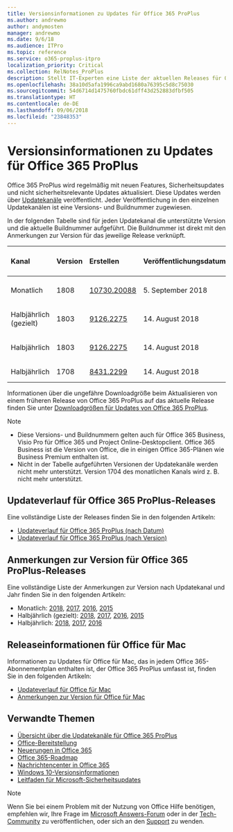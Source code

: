 ```yaml
---
title: Versionsinformationen zu Updates für Office 365 ProPlus
ms.author: andrewmo
author: andymosten
manager: andrewmo
ms.date: 9/6/18
ms.audience: ITPro
ms.topic: reference
ms.service: o365-proplus-itpro
localization_priority: Critical
ms.collection: RelNotes_ProPlus
description: Stellt IT-Experten eine Liste der aktuellen Releases für Office 365 ProPlus für jeden Updatekanal sowie Links zu Anmerkungen zur Version und zum Updateverlauf zur Verfügung.
ms.openlocfilehash: 38a10d5afa1996ca9abd1680a76395c5d8c75030
ms.sourcegitcommit: 54d6714d1475760fbdc61dff43d252883dfbf505
ms.translationtype: HT
ms.contentlocale: de-DE
ms.lasthandoff: 09/06/2018
ms.locfileid: "23848353"
---
```

# <a name="release-information-for-updates-to-office-365-proplus"></a>Versionsinformationen zu Updates für Office 365 ProPlus

Office 365 ProPlus wird regelmäßig mit neuen Features, Sicherheitsupdates und nicht sicherheitsrelevante Updates aktualisiert. Diese Updates werden über [Updatekanäle](https://docs.microsoft.com/DeployOffice/overview-of-update-channels-for-office-365-proplus) veröffentlicht. Jeder Veröffentlichung in den einzelnen Updatekanälen ist eine Versions- und Buildnummer zugewiesen. 

In der folgenden Tabelle sind für jeden Updatekanal die unterstützte Version und die aktuelle Buildnummer aufgeführt. Die Buildnummer ist direkt mit den Anmerkungen zur Version für das jeweilige Release verknüpft. 

  
|**Kanal**|**Version**|**Erstellen**|**Veröffentlichungsdatum**|**Version unterstützt bis**|
|:-----|:-----|:-----|:-----|:-----|
|Monatlich  <br/> |1808  <br/> |[10730.20088](monthly-channel-2018.md#version-1808-september-5)  <br/> | 5. September 2018  <br/> |Version 1809 wird veröffentlicht <br/>|
|Halbjährlich (gezielt)  <br/> |1803  <br/> |[9126.2275](semi-annual-channel-targeted-2018.md#version-1803-august-14)  <br/> | 14. August 2018  <br/> | 11. September 2018 <br/>|
|Halbjährlich <br/> |1803  <br/> | [9126.2275](semi-annual-channel-2018.md#version-1803-august-14) <br/> | 14. August 2018  <br/> | 10. September 2019 <br/>|
|Halbjährlich <br/> |1708  <br/> |[8431.2299](semi-annual-channel-2018.md#version-1708-august-14)  <br/> | 14. August 2018  <br/> | 12. März 2019 <br/>|

Informationen über die ungefähre Downloadgröße beim Aktualisieren von einem früheren Release von Office 365 ProPlus auf das aktuelle Release finden Sie unter [Downloadgrößen für Updates von Office 365 ProPlus](download-sizes-office365-proplus-updates.md).

> [!NOTE]
> - Diese Versions- und Buildnummern gelten auch für Office 365 Business, Visio Pro für Office 365 und Project Online-Desktopclient. Office 365 Business ist die Version von Office, die in einigen Office 365-Plänen wie Business Premium enthalten ist.
> - Nicht in der Tabelle aufgeführten Versionen der Updatekanäle werden nicht mehr unterstützt. Version 1704 des monatlichen Kanals wird z. B. nicht mehr unterstützt. 


## <a name="update-history-for-office-365-proplus-releases"></a>Updateverlauf für Office 365 ProPlus-Releases

Eine vollständige Liste der Releases finden Sie in den folgenden Artikeln:
 - [Updateverlauf für Office 365 ProPlus (nach Datum)](update-history-office365-proplus-by-date.md)
 - [Updateverlauf für Office 365 ProPlus (nach Version)](update-history-office365-proplus-by-version.md)

## <a name="release-notes-for-office-365-proplus-releases"></a>Anmerkungen zur Version für Office 365 ProPlus-Releases

Eine vollständige Liste der Anmerkungen zur Version nach Updatekanal und Jahr finden Sie in den folgenden Artikeln:
 - Monatlich: [2018](monthly-channel-2018.md), [2017](monthly-channel-2017.md), [2016](monthly-channel-2016.md), [2015](monthly-channel-2015.md)
 - Halbjährlich (gezielt): [2018](semi-annual-channel-targeted-2018.md), [2017](semi-annual-channel-targeted-2017.md), [2016](semi-annual-channel-targeted-2016.md), [2015](semi-annual-channel-targeted-2015.md)
 - Halbjährlich: [2018](semi-annual-channel-2018.md), [2017](semi-annual-channel-2017.md), [2016](semi-annual-channel-2016.md)

## <a name="office-for-mac-release-information"></a>Releaseinformationen für Office für Mac

Informationen zu Updates für Office für Mac, das in jedem Office 365-Abonnementplan enthalten ist, der Office 365 ProPlus umfasst ist, finden Sie in den folgenden Artikeln:
 - [Updateverlauf für Office für Mac](update-history-office-for-mac.md)
 - [Anmerkungen zur Version für Office für Mac](release-notes-office-for-mac.md)


## <a name="related-topics"></a>Verwandte Themen

- [Übersicht über die Updatekanäle für Office 365 ProPlus](https://docs.microsoft.com/DeployOffice/overview-of-update-channels-for-office-365-proplus)
- [Office-Bereitstellung](https://docs.microsoft.com/deployoffice/)
- [Neuerungen in Office 365](https://support.office.com/article/95c8d81d-08ba-42c1-914f-bca4603e1426)
- [Office 365-Roadmap](https://products.office.com/business/office-365-roadmap)
- [Nachrichtencenter in Office 365](https://support.office.com/article/38fb3333-bfcc-4340-a37b-deda509c2093)
- [Windows 10-Versionsinformationen](https://www.microsoft.com/itpro/windows-10/release-information)
- [Leitfaden für Microsoft-Sicherheitsupdates](https://portal.msrc.microsoft.com/)

> [!NOTE]
> Wenn Sie bei einem Problem mit der Nutzung von Office Hilfe benötigen, empfehlen wir, Ihre Frage im [Microsoft Answers-Forum](https://answers.microsoft.com/) oder in der [Tech-Community](https://techcommunity.microsoft.com/) zu veröffentlichen, oder sich an den [Support](https://support.microsoft.com/contactus) zu wenden.
